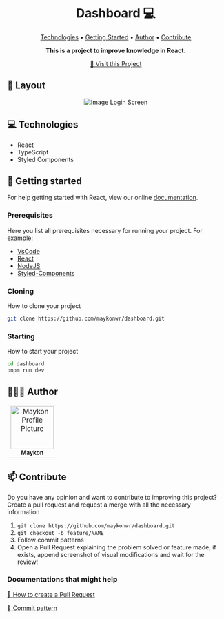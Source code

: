<h1 align="center" style="font-weight: bold;">Dashboard 💻</h1>

<p align="center">
 <a href="#tech">Technologies</a> • 
 <a href="#started">Getting Started</a> • 
  <a href="#author">Author</a> •
 <a href="#contribute">Contribute</a>
</p>

<p align="center">
    <b>This is a project to improve knowledge in React.</b>
</p>

<p align="center">
     <a href="https://" target="_blank">📱 Visit this Project</a>
</p>

<h2 id="layout">🎨 Layout</h2>

<p align="center">
    <img src="https://cdn.discordapp.com/attachments/1134935950313656330/1205893404601483314/image.png?ex=65da06c0&is=65c791c0&hm=3c0683fd9b99eb50624a308995cd83b0589c9f9427002384bab45e5a1d60b679&" alt="Image Login Screen" height="auto">
    
</p>

<h2 id="tech">💻 Technologies</h2>

- React
- TypeScript 
- Styled Components

<h2 id="started">🚀 Getting started</h2>

For help getting started with React, view our online [documentation](https://react.dev/).

<h3>Prerequisites</h3>

Here you list all prerequisites necessary for running your project. For example:
- [VsCode](https://code.visualstudio.com/)
- [React](https://react.dev/learn)
- [NodeJS](https://nodejs.org/en)
- [Styled-Components](https://styled-components.com/docs)

<h3>Cloning</h3>

How to clone your project

```bash
git clone https://github.com/maykonwr/dashboard.git
```

<h3>Starting</h3>

How to start your project

```bash
cd dashboard
pnpm run dev
```

<h2 id="author">👨🏻‍💻 Author</h2>

<table>
  <tr>
    <td align="center">
      <a href="#">
        <img src="https://avatars.githubusercontent.com/maykonwr" width="100px;" alt="Maykon Profile Picture"/><br>
        <sub>
          <b>Maykon</b>
        </sub>
      </a>
    </td>
  </tr>
</table>

<h2 id="contribute">📫 Contribute</h2>

Do you have any opinion and want to contribute to improving this project? Create a pull request and request a merge with all the necessary information

1. `git clone https://github.com/maykonwr/dashboard.git`
2. `git checkout -b feature/NAME`
3. Follow commit patterns
4. Open a Pull Request explaining the problem solved or feature made, if exists, append screenshot of visual modifications and wait for the review!

<h3>Documentations that might help</h3>

[📝 How to create a Pull Request](https://www.atlassian.com/br/git/tutorials/making-a-pull-request)

[💾 Commit pattern](https://gist.github.com/joshbuchea/6f47e86d2510bce28f8e7f42ae84c716)